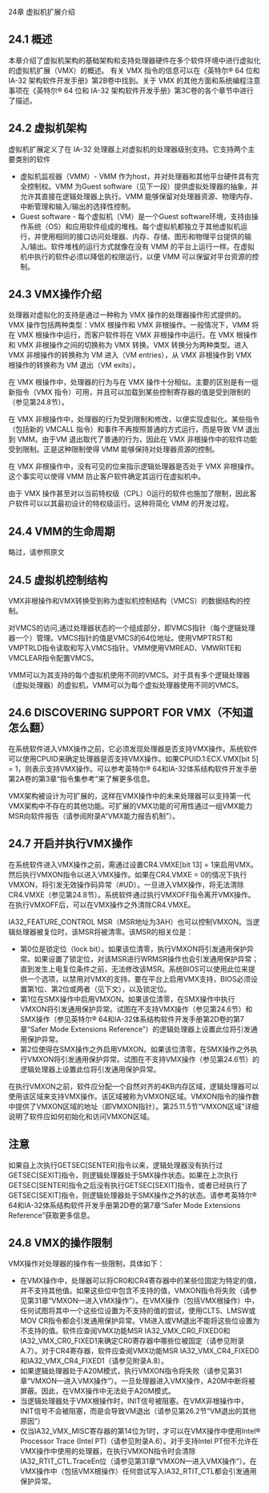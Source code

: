 24章 虚拟机扩展介绍

## 24.1 概述

本章介绍了虚拟机架构的基础架构和支持处理器硬件在多个软件环境中进行虚拟化的虚拟机扩展（VMX）的概述。 有关 VMX 指令的信息可以在《英特尔® 64 位和 IA-32 架构软件开发手册》第2B卷中找到。关于 VMX 的其他方面和系统编程注意事项在《英特尔® 64 位和 IA-32 架构软件开发手册》第3C卷的各个章节中进行了描述。

## 24.2 虚拟机架构

虚拟机扩展定义了在 IA-32 处理器上对虚拟机的处理器级别支持。它支持两个主要类别的软件

- 虚拟机监视器（VMM）- VMM 作为host，并对处理器和其他平台硬件具有完全控制权。VMM 为Guest software（见下一段）提供虚拟处理器的抽象，并允许其直接在逻辑处理器上执行。VMM 能够保留对处理器资源、物理内存、中断管理和输入/输出的选择性控制。
- Guest software - 每个虚拟机（VM）是一个Guest software环境，支持由操作系统（OS）和应用软件组成的堆栈。每个虚拟机都独立于其他虚拟机运行，并使用相同的接口访问处理器、内存、存储、图形和物理平台提供的输入/输出。软件堆栈的运行方式就像在没有 VMM 的平台上运行一样。在虚拟机中执行的软件必须以降低的权限运行，以便 VMM 可以保留对平台资源的控制。

## 24.3 VMX操作介绍

处理器对虚拟化的支持是通过一种称为 VMX 操作的处理器操作形式提供的。VMX 操作包括两种类型：VMX 根操作和 VMX 非根操作。一般情况下，VMM 将在 VMX 根操作中运行，而客户软件将在 VMX 非根操作中运行。在 VMX 根操作和 VMX 非根操作之间的切换称为 VMX 转换。VMX 转换分为两种类型。进入 VMX 非根操作的转换称为 VM 进入（VM entries），从 VMX 非根操作到 VMX 根操作的转换称为 VM 退出（VM exits）。

在 VMX 根操作中，处理器的行为与在 VMX 操作十分相似。主要的区别是有一组新指令（VMX 指令）可用，并且可以加载到某些控制寄存器的值是受到限制的（参见第24.8节）。

在 VMX 非根操作中，处理器的行为受到限制和修改，以便实现虚拟化。某些指令（包括新的 VMCALL 指令）和事件不再按照普通的方式运行，而是导致 VM 退出到 VMM。由于VM 退出取代了普通的行为，因此在 VMX 非根操作中的软件功能受到限制。正是这种限制使得 VMM 能够保持对处理器资源的控制。

在 VMX 非根操作中，没有可见的位来指示逻辑处理器是否处于 VMX 非根操作。这个事实可以使得 VMM 防止客户软件确定其运行在虚拟机中。

由于 VMX 操作甚至对以当前特权级（CPL）0运行的软件也施加了限制，因此客户软件可以以其最初设计的特权级运行。这种将简化 VMM 的开发过程。

## 24.4 VMM的生命周期

略过，请参照原文

## 24.5 虚拟机控制结构

VMX非根操作和VMX转换受到称为虚拟机控制结构（VMCS）的数据结构的控制。

对VMCS的访问,通过处理器状态的一个组成部分，即VMCS指针（每个逻辑处理器一个）管理。VMCS指针的值是VMCS的64位地址。使用VMPTRST和VMPTRLD指令读取和写入VMCS指针。VMM使用VMREAD、VMWRITE和VMCLEAR指令配置VMCS。

VMM可以为其支持的每个虚拟机使用不同的VMCS。对于具有多个逻辑处理器（虚拟处理器）的虚拟机，VMM可以为每个虚拟处理器使用不同的VMCS。

## 24.6 DISCOVERING SUPPORT FOR VMX（不知道怎么翻）

在系统软件进入VMX操作之前，它必须发现处理器是否支持VMX操作。系统软件可以使用CPUID来确定处理器是否支持VMX操作。如果CPUID.1:ECX.VMX[bit 5] = 1，则表示支持VMX操作。可以参考英特尔® 64和IA-32体系结构软件开发手册第2A卷的第3章“指令集参考”来了解更多信息。

VMX架构被设计为可扩展的，这样在VMX操作中的未来处理器可以支持第一代VMX架构中不存在的其他功能。可扩展的VMX功能的可用性通过一组VMX能力MSR向软件报告（请参阅附录A“VMX能力报告机制”）。	

## 24.7 开启并执行VMX操作

在系统软件进入VMX操作之前，需通过设置CR4.VMXE[bit 13] = 1来启用VMX。然后执行VMXON指令以进入VMX操作。如果在CR4.VMXE = 0的情况下执行VMXON，将引发无效操作码异常（#UD）。一旦进入VMX操作，将无法清除CR4.VMXE（参见第24.8节）。系统软件通过执行VMXOFF指令离开VMX操作。在执行VMXOFF后，可以在VMX操作之外清除CR4.VMXE。

IA32_FEATURE_CONTROL MSR（MSR地址为3AH）也可以控制VMXON。当逻辑处理器被复位时，该MSR将被清零。该MSR的相关位是：

- 第0位是锁定位（lock bit）。如果该位清零，执行VMXON将引发通用保护异常。如果设置了锁定位，对该MSR进行WRMSR操作也会引发通用保护异常；直到发生上电复位条件之前，无法修改该MSR。系统BIOS可以使用此位来提供一个选项，以禁用对VMX的支持。要在平台上启用VMX支持，BIOS必须设置第1位、第2位或两者（见下文），以及锁定位。
- 第1位在SMX操作中启用VMXON。如果该位清零，在SMX操作中执行VMXON将引发通用保护异常。试图在不支持VMX操作（参见第24.6节）和SMX操作（参见英特尔® 64和IA-32体系结构软件开发手册第2D卷的第7章“Safer Mode Extensions Reference”）的逻辑处理器上设置此位将引发通用保护异常。
- 第2位使得在SMX操作之外启用VMXON。如果该位清零，在SMX操作之外执行VMXON将引发通用保护异常。试图在不支持VMX操作（参见第24.6节）的逻辑处理器上设置此位将引发通用保护异常。

在执行VMXON之前，软件应分配一个自然对齐的4KB内存区域，逻辑处理器可以使用该区域来支持VMX操作。该区域被称为VMXON区域。VMXON指令的操作数中提供了VMXON区域的地址（即VMXON指针）。第25.11.5节“VMXON区域”详细说明了软件应如何初始化和访问VMXON区域。

## 注意

如果自上次执行GETSEC[SENTER]指令以来，逻辑处理器没有执行过GETSEC[SEXIT]指令，则逻辑处理器处于SMX操作状态。如果在上次执行GETSEC[SENTER]指令之后没有执行GETSEC[SEXIT]指令，或者已经执行了GETSEC[SEXIT]指令，则逻辑处理器处于SMX操作之外的状态。请参考英特尔® 64和IA-32体系结构软件开发手册第2D卷的第7章“Safer Mode Extensions Reference”获取更多信息。

## 24.8 VMX的操作限制

VMX操作对处理器的操作有一些限制，具体如下：

- 在VMX操作中，处理器可以将CR0和CR4寄存器中的某些位固定为特定的值，并不支持其他值。如果这些位中包含不支持的值，VMXON指令将失败（请参见第31章“VMXON—进入VMX操作”）。在VMX操作（包括VMX根操作）中，任何试图将其中一个这些位设置为不支持的值的尝试，使用CLTS、LMSW或MOV CR指令都会引发通用保护异常。VM进入或VM退出不能将这些位设置为不支持的值。软件应查阅VMX功能MSR IA32_VMX_CR0_FIXED0和IA32_VMX_CR0_FIXED1来确定CR0寄存器中哪些位被固定（请参见附录A.7）。对于CR4寄存器，软件应查阅VMX功能MSR IA32_VMX_CR4_FIXED0和IA32_VMX_CR4_FIXED1（请参见附录A.8）。	
- 如果逻辑处理器处于A20M模式，执行VMXON指令将失败（请参见第31章“VMXON—进入VMX操作”）。一旦处理器进入VMX操作，A20M中断将被屏蔽。因此，在VMX操作中无法处于A20M模式。
- 当逻辑处理器处于VMX根操作时，INIT信号被阻塞。在VMX非根操作中，INIT信号不会被阻塞，而是会导致VM退出（请参见第26.2节“VM退出的其他原因”）
- 仅当IA32_VMX_MISC寄存器的第14位为1时，才可以在VMX操作中使用Intel® Processor Trace (Intel PT)（请参见附录A.6）。对于支持Intel PT但不允许在VMX操作中使用的处理器，在执行VMXON指令时会清除IA32_RTIT_CTL.TraceEn位（请参见第31章“VMXON—进入VMX操作”）。在VMX操作中（包括VMX根操作）任何尝试写入IA32_RTIT_CTL都会引发通用保护异常。



